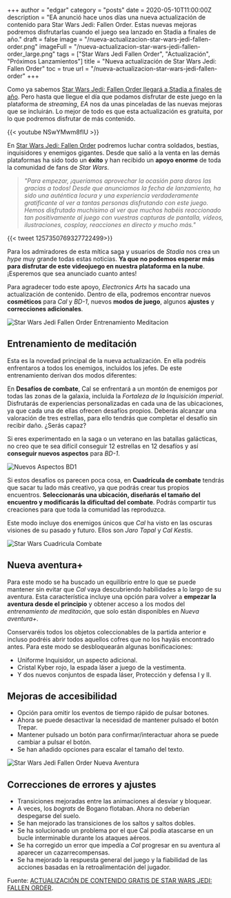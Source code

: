 +++
author = "edgar"
category = "posts"
date = 2020-05-10T11:00:00Z
description = "EA anunció hace unos días una nueva actualización de contenido para Star Wars Jedi: Fallen Order. Estas nuevas mejoras podremos disfrutarlas cuando el juego sea lanzado en Stadia a finales de año."
draft = false
image = "/nueva-actualizacion-star-wars-jedi-fallen-order.png"
imageFull = "/nueva-actualizacion-star-wars-jedi-fallen-order_large.png"
tags = ["Star Wars Jedi Fallen Order", "Actualización", "Próximos Lanzamientos"]
title = "Nueva actualización de Star Wars Jedi: Fallen Order"
toc = true
url = "/nueva-actualizacion-star-wars-jedi-fallen-order"
+++

Como ya sabemos <a class="u-anchor" href="/star-wars-jedi-fallen-order-fifa-madden-llegaran-stadia-este-ano">Star Wars Jedi: Fallen Order llegará a Stadia a finales de año</a>. Pero hasta que llegue el día que podamos disfrutar de este juego en la plataforma de _streaming_, _EA_ nos da unas pinceladas de las nuevas mejoras que se incluirán. Lo mejor de todo es que esta actualización es gratuita, por lo que podremos disfrutar de más contenido.

<div class="u-youtube">
  {{< youtube NSwYMwm8fIU >}}
</div>

En <a class="u-anchor" href="/star-wars-jedi-fallen-order">Star Wars Jedi: Fallen Order</a> podremos luchar contra soldados, bestias, inquisidores y enemigos gigantes. Desde que salió a la venta en las demás plataformas ha sido todo un **éxito** y han recibido un **apoyo enorme** de toda la comunidad de fans de _Star Wars_. 

> _"Para empezar, ¡queríamos aprovechar la ocasión para daros las gracias a todos! Desde que anunciamos la fecha de lanzamiento, ha sido una auténtica locura y una experiencia verdaderamente gratificante al ver a tantas personas disfrutando con este juego. Hemos disfrutado muchísimo al ver que muchos habéis reaccionado tan positivamente al juego con vuestras capturas de pantalla, vídeos, ilustraciones, cosplay, reacciones en directo y mucho más."_

<div class="u-twitter">
  {{< tweet 1257350769327722499>}}
</div>

Para los admiradores de esta mítica saga y usuarios de _Stadia_ nos crea un _hype_ muy grande todas estas noticias. **Ya que no podemos esperar más para disfrutar de este videojuego en nuestra plataforma en la nube**. ¡Esperemos que sea anunciado cuanto antes!

Para agradecer todo este apoyo, _Electronics Arts_ ha sacado una actualización de contenido. Dentro de ella, podremos encontrar nuevos **cosméticos** para _Cal_ y _BD-1_, nuevos **modos de juego**, algunos **ajustes** y **correcciones adicionales**.

<img class="u-borderImage u-lazyload lazyload" loading="lazy" data-src="/nueva-actualizacion-star-wars-jedi-fallen-order/star-wars-jedi-fallen-order-entrenamiento-meditacion.jpg" alt="Star Wars Jedi Fallen Order Entrenamiento Meditacion" title="Star Wars Jedi Fallen Order Entrenamiento Meditacion" />

## Entrenamiento de meditación

Esta es la novedad principal de la nueva actualización. En ella podréis enfrentaros a todos los enemigos, incluidos los jefes. De este entrenamiento derivan dos modos diferentes:

En **Desafíos de combate**, Cal se enfrentará a un montón de enemigos por todas las zonas de la galaxia, incluida la _Fortaleza de la Inquisición imperial_. Disfrutarás de experiencias personalizadas en cada una de las ubicaciones, ya que cada una de ellas ofrecen desafíos propios. Deberás alcanzar una valoración de tres estrellas, para ello tendrás que completar el desafío sin recibir daño. ¿Serás capaz?

Si eres experimentado en la saga o un veterano en las batallas galácticas, no creo que te sea difícil conseguir 12 estrellas en 12 desafíos y así **conseguir nuevos aspectos** para _BD-1_.

<img class="u-borderImage u-lazyload lazyload" loading="lazy" data-src="/nueva-actualizacion-star-wars-jedi-fallen-order/nuevos-aspectos-bd1.png" alt="Nuevos Aspectos BD1" title="Nuevos Aspectos BD1" />

Si estos desafíos os parecen poca cosa, en **Cuadrícula de combate** tendrás que sacar tu lado más creativo, ya que podrás crear tus propios encuentros. **Seleccionarás una ubicación, diseñarás el tamaño del encuentro y modificarás la dificultad del combate**. Podrás compartir tus creaciones para que toda la comunidad las reproduzca.

Este modo incluye dos enemigos únicos que _Cal_ ha visto en las oscuras visiones de su pasado y futuro. Ellos son _Jaro Tapal_ y _Cal Kestis_.

<img class="u-borderImage u-lazyload lazyload" loading="lazy" data-src="/nueva-actualizacion-star-wars-jedi-fallen-order/star-wars-cuadricula-combate.jpg" alt="Star Wars Cuadricula Combate" ttle="Star Wars Cuadricula Combate" />

## Nueva aventura+

Para este modo se ha buscado un equilibrio entre lo que se puede mantener sin evitar que _Cal_ vaya descubriendo habilidades a lo largo de su aventura. Esta característica incluye una opción para volver a **empezar la aventura desde el principio** y obtener acceso a los modos del _entrenamiento de meditación_, que solo están disponibles en _Nueva aventura+_.

Conservaréis todos los objetos coleccionables de la partida anterior e incluso podréis abrir todos aquellos cofres que no los hayáis encontrado antes. Para este modo se desbloquearán algunas bonificaciones:

* Uniforme Inquisidor, un aspecto adicional.
* Cristal Kyber rojo, la espada láser a juego de la vestimenta.
* Y dos nuevos conjuntos de espada láser, Protección y defensa I y II.

## Mejoras de accesibilidad

* Opción para omitir los eventos de tiempo rápido de pulsar botones.
* Ahora se puede desactivar la necesidad de mantener pulsado el botón Trepar. 
* Mantener pulsado un botón para confirmar/interactuar ahora se puede cambiar a pulsar el botón.
* Se han añadido opciones para escalar el tamaño del texto.

<img class="u-borderImage u-lazyload lazyload" loading="lazy" data-src="/nueva-actualizacion-star-wars-jedi-fallen-order/star-wars-jedi-fallen-order-nueva aventura.png" alt="Star Wars Jedi Fallen Order Nueva Aventura" title="Star Wars Jedi Fallen Order Nueva Aventura" />

## Correcciones de errores y ajustes

* Transiciones mejoradas entre las animaciones al desviar y bloquear.
* A veces, los _bograts_ de Bogano flotaban. Ahora no deberían despegarse del suelo.
* Se han mejorado las transiciones de los saltos y saltos dobles.
* Se ha solucionado un problema por el que Cal podía atascarse en un bucle interminable durante los ataques aéreos.
* Se ha corregido un error que impedía a _Cal_ progresar en su aventura al aparecer un cazarrecompensas.
* Se ha mejorado la respuesta general del juego y la fiabilidad de las acciones basadas en la retroalimentación del jugador.

Fuente: <a class="u-anchor" href="https://www.ea.com/es-es/games/starwars/jedi-fallen-order/news/free-content-update" target="_blank" rel="nofollow noopener">ACTUALIZACIÓN DE CONTENIDO GRATIS DE STAR WARS JEDI: FALLEN ORDER</a>.
